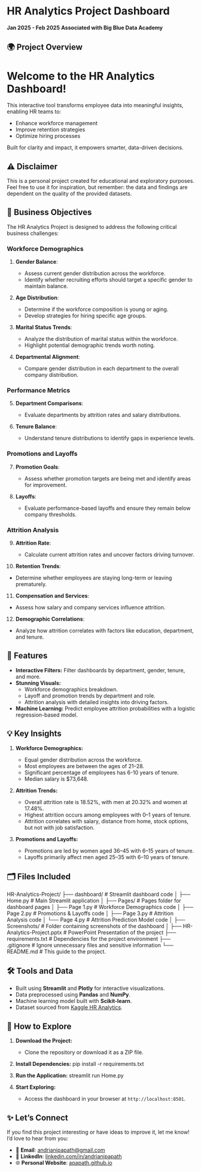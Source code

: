 # HR Analytics Project Dashboard

**Jan 2025 - Feb 2025**
**Associated with Big Blue Data Academy**

## 🌍 Project Overview

# Welcome to the **HR Analytics Dashboard**!  

This interactive tool transforms employee data into meaningful insights, enabling HR teams to:
- Enhance workforce management  
- Improve retention strategies  
- Optimize hiring processes  

Built for clarity and impact, it empowers smarter, data-driven decisions.

## ⚠️ Disclaimer

This is a personal project created for educational and exploratory purposes. Feel free to use it for inspiration, but remember: the data and findings are dependent on the quality of the provided datasets.

## 📝 Business Objectives

The HR Analytics Project is designed to address the following critical business challenges:

### Workforce Demographics

1. **Gender Balance**:
   - Assess current gender distribution across the workforce.
   - Identify whether recruiting efforts should target a specific gender to maintain balance.

2. **Age Distribution**:
   - Determine if the workforce composition is young or aging.
   - Develop strategies for hiring specific age groups.

3. **Marital Status Trends**:
   - Analyze the distribution of marital status within the workforce.
   - Highlight potential demographic trends worth noting.

4. **Departmental Alignment**:
   - Compare gender distribution in each department to the overall company distribution.

### Performance Metrics

5. **Department Comparisons**:
   - Evaluate departments by attrition rates and salary distributions.

6. **Tenure Balance**:
   - Understand tenure distributions to identify gaps in experience levels.

### Promotions and Layoffs

7. **Promotion Goals**:
   - Assess whether promotion targets are being met and identify areas for improvement.

8. **Layoffs**:
   - Evaluate performance-based layoffs and ensure they remain below company thresholds.

### Attrition Analysis

9. **Attrition Rate**:
   - Calculate current attrition rates and uncover factors driving turnover.

10. **Retention Trends**:
   - Determine whether employees are staying long-term or leaving prematurely.

11. **Compensation and Services**:
   - Assess how salary and company services influence attrition.

12. **Demographic Correlations**:
   - Analyze how attrition correlates with factors like education, department, and tenure.

## 🎨 Features

- **Interactive Filters:** Filter dashboards by department, gender, tenure, and more.
- **Stunning Visuals:**
  - Workforce demographics breakdown.
  - Layoff and promotion trends by department and role.
  - Attrition analysis with detailed insights into driving factors.
- **Machine Learning:** Predict employee attrition probabilities with a logistic regression-based model.

## 💡 Key Insights

1. **Workforce Demographics:**

   - Equal gender distribution across the workforce.
   - Most employees are between the ages of 21–28.
   - Significant percentage of employees has 6-10 years of tenure.
   - Median salary is \$73,648.

2. **Attrition Trends:**

   - Overall attrition rate is 18.52%, with men at 20.32% and women at 17.48%.
   - Highest attrition occurs among employees with 0–1 years of tenure.
   - Attrition correlates with salary, distance from home, stock options, but not with job satisfaction.

3. **Promotions and Layoffs:**

   - Promotions are led by women aged 36–45 with 6–15 years of tenure.
   - Layoffs primarily affect men aged 25–35 with 6–10 years of tenure.

## 🗂️ Files Included

HR-Analytics-Project/
├── dashboard/                      # Streamlit dashboard code
│   ├── Home.py                     # Main Streamlit application
│   ├── Pages/                      # Pages folder for dashboard pages
│       ├── Page 1.py               # Workforce Demographics code
│       ├── Page 2.py               # Promotions & Layoffs code
│       ├── Page 3.py               # Attrition Analysis code
│       └── Page 4.py               # Attrition Prediction Model code
│
├── Screenshots/                    # Folder containing screenshots of the dashboard
│
├── HR-Analytics-Project.pptx       # PowerPoint Presentation of the project
├── requirements.txt                # Dependencies for the project environment
├── .gitignore                      # Ignore unnecessary files and sensitive information
└── README.md                       # This guide to the project.


## 🛠️ Tools and Data

- Built using **Streamlit** and **Plotly** for interactive visualizations.
- Data preprocessed using **Pandas** and **NumPy**.
- Machine learning model built with **Scikit-learn**.
- Dataset sourced from [Kaggle HR Analytics](https://www.kaggle.com/datasets/davidafolayan/hr-analytics/data).

## 🚀 How to Explore

1. **Download the Project:**
   - Clone the repository or download it as a ZIP file.

2. **Install Dependencies:**
   pip install -r requirements.txt  

3. **Run the Application:**
   streamlit run Home.py  

4. **Start Exploring:**
   - Access the dashboard in your browser at `http://localhost:8501`.

## ✨ Let’s Connect
If you find this project interesting or have ideas to improve it, let me know! I’d love to hear from you:

- 📧 **Email**: [andrianipapath@gmail.com](mailto\:andrianipapath@gmail.com)
- 💼 **LinkedIn**: [linkedin.com/in/andrianipapath](https://www.linkedin.com/in/andrianipapath)
- 🌐 **Personal Website**: [apapath.github.io](https://apapath.github.io/)


